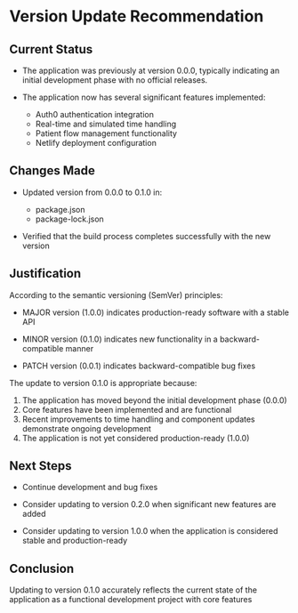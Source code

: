 # Version Update Recommendation

<!-- NOTE: moved from /docs/recommendation.md on 2025-06-23 -->

## Current Status

- The application was previously at version 0.0.0, typically indicating
  an initial development phase with no official releases.

- The application now has several significant features implemented:
  - Auth0 authentication integration
  - Real-time and simulated time handling
  - Patient flow management functionality
  - Netlify deployment configuration

## Changes Made

- Updated version from 0.0.0 to 0.1.0 in:
  - package.json
  - package-lock.json

- Verified that the build process completes successfully with the new
  version

## Justification

According to the semantic versioning (SemVer) principles:

- MAJOR version (1.0.0) indicates production-ready software with a stable
  API

- MINOR version (0.1.0) indicates new functionality in a backward-compatible
  manner

- PATCH version (0.0.1) indicates backward-compatible bug fixes

The update to version 0.1.0 is appropriate because:

1. The application has moved beyond the initial development phase (0.0.0)
2. Core features have been implemented and are functional
3. Recent improvements to time handling and component updates demonstrate
   ongoing development
4. The application is not yet considered production-ready (1.0.0)

## Next Steps

- Continue development and bug fixes

- Consider updating to version 0.2.0 when significant new features are
  added

- Consider updating to version 1.0.0 when the application is considered
  stable and production-ready

## Conclusion

Updating to version 0.1.0 accurately reflects the current state of the
application as a functional development project with core features
